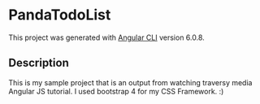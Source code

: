 # PandaTodoList

This project was generated with [Angular CLI](https://github.com/angular/angular-cli) version 6.0.8.

## Description

This is my sample project that is an output from watching traversy media Angular JS tutorial. 
I used bootstrap 4 for my CSS Framework. :)